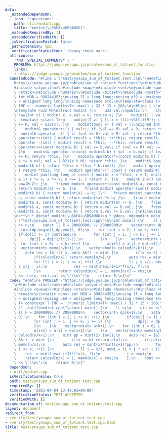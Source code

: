 ```yaml
---
data:
  _extendedDependsOn:
  - icon: ':question:'
    path: util/modint.cpp
    title: "modint(\u56FA\u5B9AMOD)"
  _extendedRequiredBy: []
  _extendedVerifiedWith: []
  _isVerificationFailed: false
  _pathExtension: cpp
  _verificationStatusIcon: ':heavy_check_mark:'
  attributes:
    '*NOT_SPECIAL_COMMENTS*': ''
    PROBLEM: https://judge.yosupo.jp/problem/sum_of_totient_function
    links:
    - https://judge.yosupo.jp/problem/sum_of_totient_function
  bundledCode: "#line 1 \"test/yosupo_sum_of_totient.test.cpp\"\n#define PROBLEM \"\
    https://judge.yosupo.jp/problem/sum_of_totient_function\"\n#include <iostream>\n\
    #include <algorithm>\n#include <map>\n#include <set>\n#include <queue>\n#include\
    \ <stack>\n#include <numeric>\n#include <bitset>\n#include <cmath>\n\nstatic const\
    \ int MOD = 998244353;\nusing ll = long long;\nusing u32 = unsigned;\nusing u64\
    \ = unsigned long long;\nusing namespace std;\n\ntemplate<class T> constexpr T\
    \ INF = ::numeric_limits<T>::max() / 32 * 15 + 208;\n\n#line 1 \"util/modint.cpp\"\
    \ntemplate <u32 M>\nstruct modint {\n    u32 val;\npublic:\n    static modint\
    \ raw(int v) { modint x; x.val = v; return x; }\n    modint() : val(0) {}\n  \
    \  template <class T>\n    modint(T v) { ll x = (ll)(v%(ll)(M)); if (x < 0) x\
    \ += M; val = u32(x); }\n    modint(bool v) { val = ((unsigned int)(v) % M); }\n\
    \    modint& operator++() { val++; if (val == M) val = 0; return *this; }\n  \
    \  modint& operator--() { if (val == 0) val = M; val--; return *this; }\n    modint\
    \ operator++(int) { modint result = *this; ++*this; return result; }\n    modint\
    \ operator--(int) { modint result = *this; --*this; return result; }\n    modint&\
    \ operator+=(const modint& b) { val += b.val; if (val >= M) val -= M; return *this;\
    \ }\n    modint& operator-=(const modint& b) { val -= b.val; if (val >= M) val\
    \ += M; return *this; }\n    modint& operator*=(const modint& b) { u64 z = val;\
    \ z *= b.val; val = (u32)(z % M); return *this; }\n    modint& operator/=(const\
    \ modint& b) { return *this = *this * b.inv(); }\n    modint operator+() const\
    \ { return *this; }\n    modint operator-() const { return modint() - *this; }\n\
    \    modint pow(long long n) const { modint x = *this, r = 1; while (n) { if (n\
    \ & 1) r *= x; x *= x; n >>= 1; } return r; }\n    modint inv() const { return\
    \ pow(M-2); }\n    friend modint operator+(const modint& a, const modint& b) {\
    \ return modint(a) += b; }\n    friend modint operator-(const modint& a, const\
    \ modint& b) { return modint(a) -= b; }\n    friend modint operator*(const modint&\
    \ a, const modint& b) { return modint(a) *= b; }\n    friend modint operator/(const\
    \ modint& a, const modint& b) { return modint(a) /= b; }\n    friend bool operator==(const\
    \ modint& a, const modint& b) { return a.val == b.val; }\n    friend bool operator!=(const\
    \ modint& a, const modint& b) { return a.val != b.val; }\n};\nusing mint = modint<MOD>;\n\
    \n/**\n * @brief modint(\u56FA\u5B9AMOD)\n * @docs _md/modint.md\n */\n#line 21\
    \ \"test/yosupo_sum_of_totient.test.cpp\"\n\nint main() {\n    ll n;\n    cin\
    \ >> n;\n    const ll k = 20000000; // 20000000\n    vector<int> dp(k+1);\n  \
    \  iota(dp.begin(),dp.end(), 0);\n    for (int i = 2; i <= k; ++i) {\n       \
    \ if(dp[i] != i) continue;\n        for (int j = i; j <= k; j += i) {\n      \
    \      dp[j] = dp[j]/i*(i-1);\n        }\n    }\n    vector<mint> a(k+1);\n  \
    \  for (int i = 0; i < k; ++i) {\n        a[i+1] = a[i] + dp[i+1];\n    }\n  \
    \  vector<mint> memo(n/k+1);\n    vector<bool> calced(n/k+1);\n    mint pp = mint(2).inv();\n\
    \    auto rec = [&](ll x, auto &&f) -> mint {\n        if(x <= k) return a[x];\n\
    \        if(calced[n/x]) return memo[n/x];\n        auto res = mint(x)*mint(x+1)*pp;\n\
    \        for (ll i = 2; i <= x; ++i) {\n            ll j = x/i, newi = (i > j\
    \ ? x/j : i);\n            res -= mint(newi-i+1)*f(x/i, f);\n            i = newi;\n\
    \        }\n        return calced[n/x] = 1, memo[n/x] = res;\n    };\n    cout\
    \ << rec(n, rec).val << \"\\n\";\n    return 0;\n}\n"
  code: "#define PROBLEM \"https://judge.yosupo.jp/problem/sum_of_totient_function\"\
    \n#include <iostream>\n#include <algorithm>\n#include <map>\n#include <set>\n\
    #include <queue>\n#include <stack>\n#include <numeric>\n#include <bitset>\n#include\
    \ <cmath>\n\nstatic const int MOD = 998244353;\nusing ll = long long;\nusing u32\
    \ = unsigned;\nusing u64 = unsigned long long;\nusing namespace std;\n\ntemplate<class\
    \ T> constexpr T INF = ::numeric_limits<T>::max() / 32 * 15 + 208;\n\n#include\
    \ \"../util/modint.cpp\"\n\nint main() {\n    ll n;\n    cin >> n;\n    const\
    \ ll k = 20000000; // 20000000\n    vector<int> dp(k+1);\n    iota(dp.begin(),dp.end(),\
    \ 0);\n    for (int i = 2; i <= k; ++i) {\n        if(dp[i] != i) continue;\n\
    \        for (int j = i; j <= k; j += i) {\n            dp[j] = dp[j]/i*(i-1);\n\
    \        }\n    }\n    vector<mint> a(k+1);\n    for (int i = 0; i < k; ++i) {\n\
    \        a[i+1] = a[i] + dp[i+1];\n    }\n    vector<mint> memo(n/k+1);\n    vector<bool>\
    \ calced(n/k+1);\n    mint pp = mint(2).inv();\n    auto rec = [&](ll x, auto\
    \ &&f) -> mint {\n        if(x <= k) return a[x];\n        if(calced[n/x]) return\
    \ memo[n/x];\n        auto res = mint(x)*mint(x+1)*pp;\n        for (ll i = 2;\
    \ i <= x; ++i) {\n            ll j = x/i, newi = (i > j ? x/j : i);\n        \
    \    res -= mint(newi-i+1)*f(x/i, f);\n            i = newi;\n        }\n    \
    \    return calced[n/x] = 1, memo[n/x] = res;\n    };\n    cout << rec(n, rec).val\
    \ << \"\\n\";\n    return 0;\n}"
  dependsOn:
  - util/modint.cpp
  isVerificationFile: true
  path: test/yosupo_sum_of_totient.test.cpp
  requiredBy: []
  timestamp: '2021-04-04 13:48:01+09:00'
  verificationStatus: TEST_ACCEPTED
  verifiedWith: []
documentation_of: test/yosupo_sum_of_totient.test.cpp
layout: document
redirect_from:
- /verify/test/yosupo_sum_of_totient.test.cpp
- /verify/test/yosupo_sum_of_totient.test.cpp.html
title: test/yosupo_sum_of_totient.test.cpp
---
```

